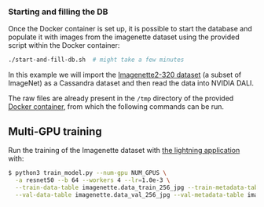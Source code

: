 ### Starting and filling the DB

Once the Docker container is set up, it is possible to start the
database and populate it with images from the imagenette dataset using
the provided script within the Docker container:

```bash
./start-and-fill-db.sh  # might take a few minutes
```

In this example we will import the [Imagenette2-320
dataset](https://github.com/fastai/imagenette) (a subset of ImageNet)
as a Cassandra dataset and then read the data into NVIDIA DALI.

The raw files are already present in the `/tmp` directory of the
provided [Docker container](../../README.md#running-the-docker-container),
from which the following commands can be run.


## Multi-GPU training

Run the training of the Imagenette dataset with [the lightning application](train_model.py) with:
```bash
$ python3 train_model.py --num-gpu NUM_GPUS \
  -a resnet50 --b 64 --workers 4 --lr=1.0e-3 \
  --train-data-table imagenette.data_train_256_jpg --train-metadata-table imagenette.metadata_train_256_jpg \
  --val-data-table imagenette.data_val_256_jpg --val-metadata-table imagenette.metadata_val_256_jpg
```
